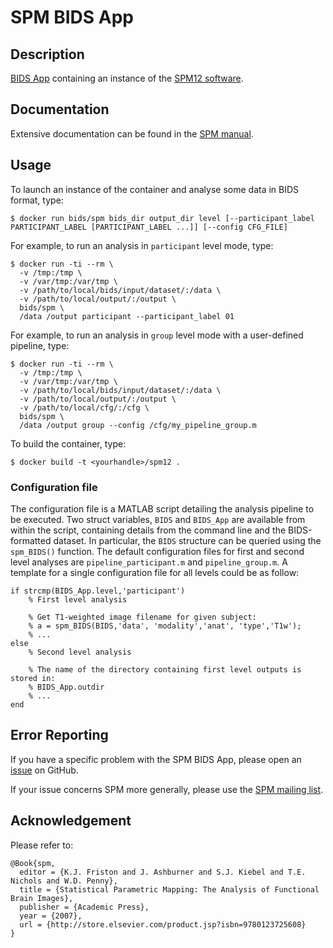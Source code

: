 # SPM BIDS App

## Description

[BIDS App](http://bids-apps.neuroimaging.io/) containing an instance of the [SPM12 software](http://www.fil.ion.ucl.ac.uk/spm/).

## Documentation

Extensive documentation can be found in the [SPM manual](http://www.fil.ion.ucl.ac.uk/spm/doc/manual.pdf).

## Usage

To launch an instance of the container and analyse some data in BIDS format, type:

```
$ docker run bids/spm bids_dir output_dir level [--participant_label PARTICIPANT_LABEL [PARTICIPANT_LABEL ...]] [--config CFG_FILE]
```

For example, to run an analysis in ```participant``` level mode, type:

```
$ docker run -ti --rm \
  -v /tmp:/tmp \
  -v /var/tmp:/var/tmp \
  -v /path/to/local/bids/input/dataset/:/data \
  -v /path/to/local/output/:/output \
  bids/spm \
  /data /output participant --participant_label 01
```

For example, to run an analysis in ```group``` level mode with a user-defined pipeline, type:

```
$ docker run -ti --rm \
  -v /tmp:/tmp \
  -v /var/tmp:/var/tmp \
  -v /path/to/local/bids/input/dataset/:/data \
  -v /path/to/local/output/:/output \
  -v /path/to/local/cfg/:/cfg \
  bids/spm \
  /data /output group --config /cfg/my_pipeline_group.m
```

To build the container, type:

```
$ docker build -t <yourhandle>/spm12 .
```

### Configuration file

The configuration file is a MATLAB script detailing the analysis pipeline to be executed. Two struct variables, ```BIDS``` and ```BIDS_App``` are available from within the script, containing details from the command line and the BIDS-formatted dataset. In particular, the ```BIDS``` structure can be queried using the ```spm_BIDS()``` function. The default configuration files for first and second level analyses are ```pipeline_participant.m``` and ```pipeline_group.m```. A template for a single configuration file for all levels could be as follow:

```
if strcmp(BIDS_App.level,'participant')
    % First level analysis
    
    % Get T1-weighted image filename for given subject:
    % a = spm_BIDS(BIDS,'data', 'modality','anat', 'type','T1w');
    % ...
else
    % Second level analysis
    
    % The name of the directory containing first level outputs is stored in:
    % BIDS_App.outdir
    % ...
end
```

## Error Reporting

If you have a specific problem with the SPM BIDS App, please open an [issue](https://github.com/BIDS-Apps/SPM/issues) on GitHub.

If your issue concerns SPM more generally, please use the [SPM mailing list](https://www.jiscmail.ac.uk/cgi-bin/webadmin?A0=spm).

## Acknowledgement

Please refer to:

```
@Book{spm,
  editor = {K.J. Friston and J. Ashburner and S.J. Kiebel and T.E. Nichols and W.D. Penny},
  title = {Statistical Parametric Mapping: The Analysis of Functional Brain Images},
  publisher = {Academic Press},
  year = {2007},
  url = {http://store.elsevier.com/product.jsp?isbn=9780123725608} 
}
```
